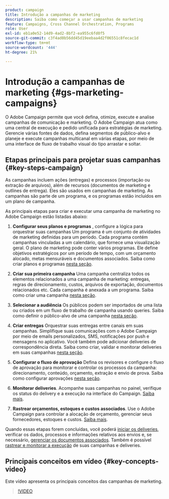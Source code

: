 ```yaml
---
product: campaign
title: Introdução a campanhas de marketing
description: Saiba como começar a usar campanhas de marketing
feature: Campaigns, Cross Channel Orchestration, Programs
role: User
exl-id: eb1a0e52-14d9-4ad2-8bf2-ea955c6fd0f5
source-git-commit: c3f4ad0b56dd45d19eebaa4d2f06551c8fecac1d
workflow-type: tm+mt
source-wordcount: '444'
ht-degree: 21%

---
```


# Introdução a campanhas de marketing {#gs-marketing-campaigns}

O Adobe Campaign permite que você defina, otimize, execute e analise campanhas de comunicação e marketing. O Adobe Campaign atua como uma central de execução e pedido unificada para estratégias de marketing. Gerencie várias fontes de dados, defina segmentos de público-alvo e planeje e execute campanhas multicanal em várias etapas, por meio de uma interface de fluxo de trabalho visual do tipo arrastar e soltar.


<!--In addition, the **Marketing Resource Management (MRM)** module lets you control marketing actions in a collaborative mode by providing complete management and real-time tracking of the tasks, budgets and marketing resources involved. The Marketing Resource Management lets you optimize and regulate the management of internal and external processes, resources and marketing campaigns, as well as third party relations (agencies, printers, etc.). For more on this, refer to [this section](about-marketing-resource-management.md).

>[!NOTE]
>
>Capabilities related to population targeting, message personalization and message delivery on the various channels are detailed in [this section](../../delivery/using/steps-about-delivery-creation-steps.md).-->


## Etapas principais para projetar suas campanhas {#key-steps-campaign}

As campanhas incluem ações (entregas) e processos (importação ou extração de arquivos), além de recursos (documentos de marketing e outlines de entrega). Eles são usados em campanhas de marketing. As campanhas são parte de um programa, e os programas estão incluídos em um plano de campanha.

As principais etapas para criar e executar uma campanha de marketing no Adobe Campaign estão listadas abaixo:

1. **Configurar seus planos e programas** , configure a lógica para orquestrar suas campanhas Um programa é um conjunto de atividades de marketing definidas para um período. Cada programa contém campanhas vinculadas a um calendário, que fornece uma visualização geral. O plano de marketing pode conter vários programas. Ele define objetivos estratégicos por um período de tempo, com um orçamento alocado, metas mensuráveis e documentos associados. Saiba como criar planos e programas [nesta seção](marketing-campaign-create.md#create-plan-and-program).

1. **Criar sua primeira campanha**
Uma campanha centraliza todos os elementos relacionados a uma campanha de marketing: entregas, regras de direcionamento, custos, arquivos de exportação, documentos relacionados etc. Cada campanha é anexada a um programa. Saiba como criar uma campanha [nesta seção](marketing-campaign-create.md#create-a-campaign).

1. **Selecionar a audiência**
Os públicos podem ser importados de uma lista ou criados em um fluxo de trabalho de campanha usando queries. Saiba como definir o público-alvo de uma campanha [nesta seção](marketing-campaign-target.md#select-the-target-population).

1. **Criar entregas**
Orquestrar suas entregas entre canais em suas campanhas. Simplifique suas comunicações com o Adobe Campaign por meio de emails personalizados, SMS, notificações por push e mensagens no aplicativo. Você também pode adicionar deliveries de correspondência direta. Saiba como criar, validar e monitorar deliveries em suas campanhas [nesta seção](marketing-campaign-deliveries.md).

1. **Configurar o fluxo de aprovação**
Defina os revisores e configure o fluxo de aprovação para monitorar e controlar os processos da campanha: direcionamento, conteúdo, orçamento, extração e envio de prova. Saiba como configurar aprovações [nesta seção](marketing-campaign-approval.md).

1. **Monitorar deliveries**.
Acompanhe suas campanhas no painel, verifique os status do delivery e a execução na interface do Campaign. [Saiba mais](marketing-campaign-monitoring.md).

1. **Rastrear orçamentos, estoques e custos associados**.
Use o Adobe Campaign para controlar a alocação de orçamento, gerenciar seus fornecedores, estoques e custos. [Saiba mais](providers-stocks-and-budgets.md#create-service-providers-and-their-cost-structures).

Quando essas etapas forem concluídas, você poderá [iniciar os deliveries](marketing-campaign-deliveries.md#start-a-delivery), verificar os dados, processos e informações relativos aos envios e, se necessário, [gerenciar os documentos associados](marketing-campaign-deliveries.md#manage-associated-documents). Também é possível [rastrear e monitorar a execução](marketing-campaign-monitoring.md) de suas campanhas e deliveries.


## Principais conceitos em vídeo {#key-concepts-video}

Este vídeo apresenta os principais conceitos das campanhas de marketing.

>[!VIDEO](https://video.tv.adobe.com/v/35131?quality=12)
